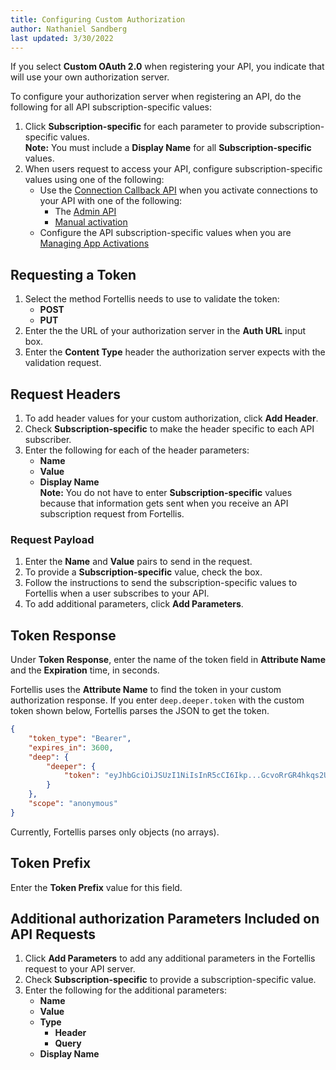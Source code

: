 ```yaml
---
title: Configuring Custom Authorization
author: Nathaniel Sandberg
last updated: 3/30/2022
---
```


If you select **Custom OAuth 2.0** when registering your API, you indicate that will use your own authorization server.

To configure your authorization server when registering an API, do the following for all API subscription-specific values:

1. Click **Subscription-specific** for each parameter to provide subscription-specific values.  
    **Note:** You must include a **Display Name** for all **Subscription-specific** values.  
1. When users request to access your API,
    configure subscription-specific values using one of the following:  
    * Use the [Connection Callback API](/docs/tutorials/admin-api/fortellis-connection-callback) when you activate connections to your API with one of the following:  
        * The [Admin API](/docs/tutorials/admin-api/admin-api-overview)  
        * [Manual activation](/docs/tutorials/configuration/updating-apis/#subscription-activation)  
    * Configure the API subscription-specific values when you are [Managing App Activations](/docs/tutorials/api-lifecycle/updating-apis/#managing-app-activations)

## Requesting a Token

1. Select the method Fortellis needs to use to validate the token:
    * **POST**
    * **PUT**
1. Enter the the URL of your authorization server in the **Auth URL** input box.
1. Enter the **Content Type** header the authorization server expects with the validation request.

## Request Headers

1. To add header values for your custom authorization, click **Add Header**.
1. Check **Subscription-specific** to make the header specific to each API subscriber.
1. Enter the following for each of the header parameters:  
    * **Name**  
    * **Value**  
    * **Display Name**  
    **Note:** You do not have to enter **Subscription-specific** values because that information gets sent when you receive an API subscription request from Fortellis.

### Request Payload

1. Enter the **Name** and **Value** pairs to send in the request.
1. To provide a **Subscription-specific** value, check the box.
1. Follow the instructions to send the subscription-specific values to Fortellis when a user subscribes to your API.
1. To add additional parameters, click **Add Parameters**.

## Token Response

Under **Token Response**, enter the name of the token field in **Attribute Name** and the **Expiration** time, in seconds.

Fortellis uses the **Attribute Name** to find the token in your custom authorization response. If you enter `deep.deeper.token` with the custom token shown below, Fortellis parses the JSON to get the token.

```json
{
    "token_type": "Bearer",
    "expires_in": 3600,
    "deep": {
        "deeper": {
            "token": "eyJhbGciOiJSUzI1NiIsInR5cCI6Ikp...GcvoRrGR4hkqs2UvIXuEK_hidK52VS5Oak04yCTKw"
        }
    },
    "scope": "anonymous"
}
```

Currently, Fortellis parses only objects (no arrays).

## Token Prefix

Enter the **Token Prefix** value for this field.

## Additional authorization Parameters Included on API Requests

1. Click **Add Parameters** to add any additional parameters in the Fortellis request to your API server.
1. Check **Subscription-specific** to provide a subscription-specific value.
1. Enter the following for the additional parameters:  
    * **Name**
    * **Value**
    * **Type**  
        * **Header**
        * **Query**
    * **Display Name**
